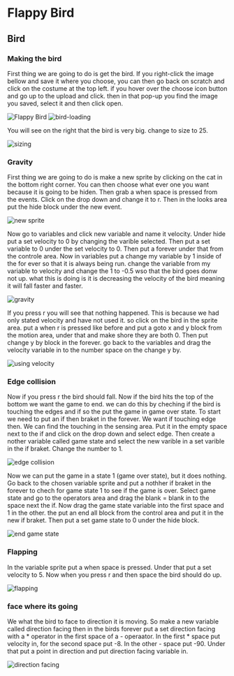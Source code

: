 # Flappy Bird

## Bird

### Making the bird

First thing we are going to do is get the bird. If you right-click the image bellow and save it where you choose, you can then go back on scratch and click on the costume at the top left. if you hover over the choose icon button and go up to the upload and click. then in that pop-up you find the image you saved, select it and then click open.

![Flappy Bird](./images/flappy-bird.png)
![bird-loading](./images/bird-loading.png)

You will see on the right that the bird is very big. change to size to 25.

![sizing](./images/sizing.png)

### Gravity

First thing we are going to do is make a new sprite by clicking on the cat in the bottom right corner. You can then choose what ever one you want because it is going to be hiden. Then grab a when space is pressed from the events. Click on the drop down and change it to r. Then in the looks area put the hide block under the new event.

![new sprite](./images/new-sprite.png)

Now go to variables and click new variable and name it velocity. Under hide put a set velocity to 0 by changing the varible selected. Then put a set variable to 0 under the set velocity to 0. Then put a forever under that from the controle area. Now in variables put a change my variable by 1 inside of the for ever so that it is always being run. change the variable from my variable to velocity and change the 1 to -0.5 wso that the bird goes donw not up. what this is doing is it is decreasing the velocity of the bird meaning it will fall faster and faster.

![gravity](./images/gravity.png)

If you press r you will see that nothing happened. This is because we had only stated velocity and have not used it. so click on the bird in the sprite area. put a when r is pressed like before and put a goto x and y block from the motion area, under that and make shore they are both 0. Then put change y by block in the forever. go back to the variables and drag the velocity variable in to the number space on the change y by.

![using velocity](./images/using-velocity.png)

### Edge collision

Now if you press r the bird should fall. Now if the bird hits the top of the bottom we want the game to end. we can do this by cheching if the bird is touching the edges and if so the put the game in game over state. To start we need to put an if then braket in the forever. We want if touching edge then. We can find the touching in the sensing area. Put it in the empty space next to the if and click on the drop down and select edge. Then create a nother variable called game state and select the new varible in a set varible in the if braket. Change the number to 1.

![edge collision](./images/edge-colision.png)

Now we can put the game in a state 1 (game over state), but it does nothing. Go back to the chosen variable sprite and put a nothher if braket in the forever to chech for game state 1 to see if the game is over. Select game state and go to the operators area and drag the blank = blank in to the space next the if. Now drag the game state variable into the first space and 1 in the other. the put an end all block from the control area and put it in the new if braket. Then put a set game state to 0 under the hide block.

![end game state](./images/end-game-state.png)

### Flapping

In the variable sprite put a when space is pressed. Under that put a set velocity to 5. Now when you press r and then space the bird should do up.

![flapping](./images/flapping.png)

### face where its going

We what the bird to face to direction it is moving. So make a new variable called direction facing then in the birds forever put a set direction facing with a * operator in the first space of a - operaator. In the first * space put velocity in, for the second space put -8. In the other - space put -90. Under that put a point in direction and put direction facing variable in.

![direction facing](./images/)

